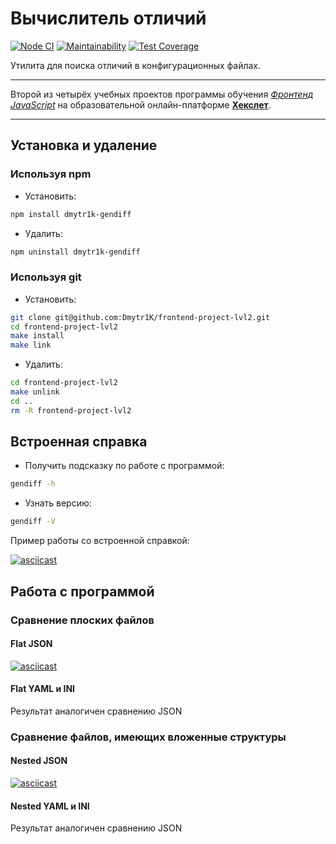# Вычислитель отличий

[![Node CI](https://github.com/Dmytr1K/frontend-project-lvl2/workflows/Node%20CI/badge.svg)](https://github.com/Dmytr1K/frontend-project-lvl2/actions)
[![Maintainability](https://api.codeclimate.com/v1/badges/12f5f8da35f09a7cda82/maintainability)](https://codeclimate.com/github/Dmytr1K/frontend-project-lvl2/maintainability)
[![Test Coverage](https://api.codeclimate.com/v1/badges/12f5f8da35f09a7cda82/test_coverage)](https://codeclimate.com/github/Dmytr1K/frontend-project-lvl2/test_coverage)

Утилита для поиска отличий в конфигурационных файлах.

***

Второй из четырёх учебных проектов программы обучения [*Фронтенд JavaScript*](https://ru.hexlet.io/professions/frontend) на образовательной онлайн-платформе [**Хекслет**](https://ru.hexlet.io/pages/about).

***

## Установка и удаление

### Используя npm

- Установить:

```sh
npm install dmytr1k-gendiff
```

- Удалить:

```sh
npm uninstall dmytr1k-gendiff
```

### Используя git

- Установить:

```sh
git clone git@github.com:Dmytr1K/frontend-project-lvl2.git
cd frontend-project-lvl2
make install
make link
```

- Удалить:

```sh
cd frontend-project-lvl2
make unlink
cd ..
rm -R frontend-project-lvl2
```

## Встроенная справка

- Получить подсказку по работе с программой:

```sh
gendiff -h
```

- Узнать версию:

```sh
gendiff -V
```

Пример работы со встроенной справкой:

[![asciicast](https://asciinema.org/a/349597.svg)](https://asciinema.org/a/349597)

## Работа с программой

### Сравнение плоских файлов

#### Flat JSON

[![asciicast](https://asciinema.org/a/349595.svg)](https://asciinema.org/a/349595)

#### Flat YAML и INI

Результат аналогичен сравнению JSON

### Сравнение файлов, имеющих вложенные структуры

#### Nested JSON

[![asciicast](https://asciinema.org/a/349594.svg)](https://asciinema.org/a/349594)

#### Nested YAML и INI

Результат аналогичен сравнению JSON

